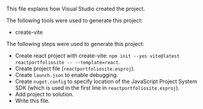 This file explains how Visual Studio created the project.

The following tools were used to generate this project:
- create-vite

The following steps were used to generate this project:
- Create react project with create-vite: `npm init --yes vite@latest reactportfoliosite -- --template=react`.
- Create project file (`reactportfoliosite.esproj`).
- Create `launch.json` to enable debugging.
- Create `nuget.config` to specify location of the JavaScript Project System SDK (which is used in the first line in `reactportfoliosite.esproj`).
- Add project to solution.
- Write this file.
